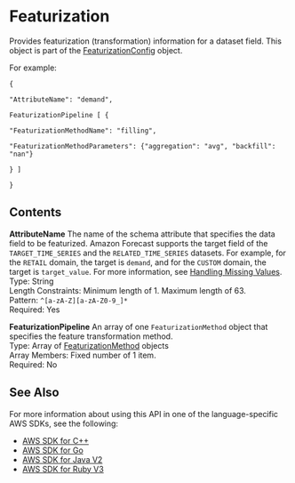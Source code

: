 # Featurization<a name="API_Featurization"></a>

Provides featurization \(transformation\) information for a dataset field\. This object is part of the [FeaturizationConfig](API_FeaturizationConfig.md) object\.

For example:

 `{` 

 `"AttributeName": "demand",` 

 `FeaturizationPipeline [ {` 

 `"FeaturizationMethodName": "filling",` 

 `"FeaturizationMethodParameters": {"aggregation": "avg", "backfill": "nan"}` 

 `} ]` 

 `}` 

## Contents<a name="API_Featurization_Contents"></a>

 **AttributeName**   <a name="forecast-Type-Featurization-AttributeName"></a>
The name of the schema attribute that specifies the data field to be featurized\. Amazon Forecast supports the target field of the `TARGET_TIME_SERIES` and the `RELATED_TIME_SERIES` datasets\. For example, for the `RETAIL` domain, the target is `demand`, and for the `CUSTOM` domain, the target is `target_value`\. For more information, see [Handling Missing Values](howitworks-missing-values.md)\.  
Type: String  
Length Constraints: Minimum length of 1\. Maximum length of 63\.  
Pattern: `^[a-zA-Z][a-zA-Z0-9_]*`   
Required: Yes

 **FeaturizationPipeline**   <a name="forecast-Type-Featurization-FeaturizationPipeline"></a>
An array of one `FeaturizationMethod` object that specifies the feature transformation method\.  
Type: Array of [FeaturizationMethod](API_FeaturizationMethod.md) objects  
Array Members: Fixed number of 1 item\.  
Required: No

## See Also<a name="API_Featurization_SeeAlso"></a>

For more information about using this API in one of the language\-specific AWS SDKs, see the following:
+  [AWS SDK for C\+\+](https://docs.aws.amazon.com/goto/SdkForCpp/forecast-2018-06-26/Featurization) 
+  [AWS SDK for Go](https://docs.aws.amazon.com/goto/SdkForGoV1/forecast-2018-06-26/Featurization) 
+  [AWS SDK for Java V2](https://docs.aws.amazon.com/goto/SdkForJavaV2/forecast-2018-06-26/Featurization) 
+  [AWS SDK for Ruby V3](https://docs.aws.amazon.com/goto/SdkForRubyV3/forecast-2018-06-26/Featurization) 